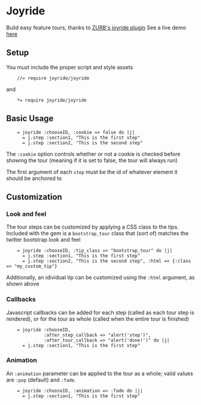Joyride
=========

Build easy feature tours, thanks to [ZURB's joyride plugin](http://www.zurb.com/playground/jquery-joyride-feature-tour-plugin)
See a live demo [here](http://joyride-rails-demo.herokuapp.com/)

Setup
------
You must include the proper script and style assets

        //= require joyride/joyride
and    
        
        *= require joyride/joyride

Basic Usage
------------


        = joyride :chooseID, :cookie => false do |j|
          = j.step :section1, "This is the first step"
          = j.step :section2, "This is the second step"

The <code>:cookie</code> option controls whether or not a cookie is checked before showing the tour (meaning if it is set to false, the tour will always run)

The first argument of each <code>step</code> must be the id of whatever element it should be anchored to

Customization
-------------

### Look and feel
The tour steps can be customized by applying a CSS class to the tips. Included with the gem is a <code>bootstrap_tour</code> class that (sort of) matches the twitter bootstrap look and feel
  
        = joyride :chooseID, :tip_class => "bootstrap_tour" do |j|
          = j.step :section1, "This is the first step"
          = j.step :section2, "This is the second step", :html => {:class => "my_custom_tip"}
Additionally, an idividual tip can be customized using the <code>:html</code> argument, as shown above

### Callbacks
Javascript callbacks can be added for each step (called as each tour step is rendered), or for the tour as whole (called when the entire tour is finished)

        = joyride :chooseID, 
                  :after_step_callback => "alert('step')",
                  :after_tour_callback => "alert('done!')" do |j|
          = j.step :section1, "This is the first step"
          
### Animation
An <code>:animation</code> parameter can be applied to the tour as a whole; valid values are <code>:pop</code> (default) and <code>:fade</code>.
        
        = joyride :chooseID, :animation => :fade do |j|
          = j.step :section1, "This is the first step"